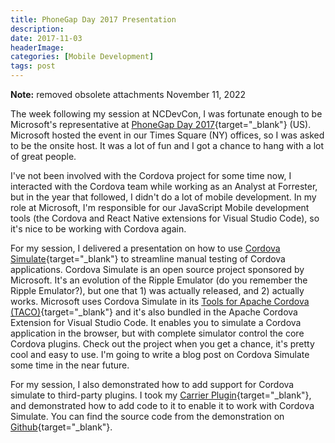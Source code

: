 ```yaml
---
title: PhoneGap Day 2017 Presentation
description: 
date: 2017-11-03
headerImage: 
categories: [Mobile Development]
tags: post
---
```


**Note:** removed obsolete attachments November 11, 2022

The week following my session at NCDevCon, I was fortunate enough to be Microsoft's representative at [PhoneGap Day 2017](https://pgday.phonegap.com/us2017/){target="_blank"} (US). Microsoft hosted the event in our Times Square (NY) offices, so I was asked to be the onsite host. It was a lot of fun and I got a chance to hang with a lot of great people.

I've not been involved with the Cordova project for some time now, I interacted with the Cordova team while working as an Analyst at Forrester, but in the year that followed, I didn't do a lot of mobile development. In my role at Microsoft, I'm responsible for our JavaScript Mobile development tools (the Cordova and React Native extensions for Visual Studio Code), so it's nice to be working with Cordova again.

For my session, I delivered a presentation on how to use [Cordova Simulate](https://github.com/Microsoft/cordova-simulate){target="_blank"} to streamline manual testing of Cordova applications. Cordova Simulate is an open source project sponsored by Microsoft. It's an evolution of the Ripple Emulator (do you remember the Ripple Emulator?), but one that 1) was actually released, and 2) actually works. Microsoft uses Cordova Simulate in its [Tools for Apache Cordova (TACO)](https://www.visualstudio.com/vs/cordova/){target="_blank"} and it's also bundled in the Apache Cordova Extension for Visual Studio Code. It enables you to simulate a Cordova application in the browser, but with complete simulator control the core Cordova plugins. Check out the project when you get a chance, it's pretty cool and easy to use. I'm going to write a blog post on Cordova Simulate some time in the near future.

For my session, I also demonstrated how to add support for Cordova simulate to third-party plugins. I took my [Carrier Plugin](https://www.npmjs.com/package/johnwargo-cordova-plugin-carrier){target="_blank"}, and demonstrated how to add code to it to enable it to work with Cordova Simulate. You can find the source code from the demonstration on [Github](https://github.com/johnwargo/phonegapday-2017){target="_blank"}.